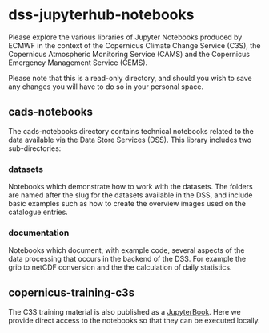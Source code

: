 # dss-jupyterhub-notebooks

Please explore the various libraries of Jupyter Notebooks produced by ECMWF in the context of the Copernicus Climate Change Service (C3S), the Copernicus Atmospheric Monitoring Service (CAMS) and the Copernicus Emergency Management Service (CEMS).

Please note that this is a read-only directory, and should you wish to save any changes you will have to do so in your personal space.

## cads-notebooks

The cads-notebooks directory contains technical notebooks related to the data available via the Data Store Services (DSS). This library includes two sub-directories:

### datasets

Notebooks which demonstrate how to work with the datasets. The folders are named after the slug for the datasets available in the DSS, and include basic examples such as how to create the overview images used on the catalogue entries.

### documentation

Notebooks which document, with example code, several aspects of the data processing that occurs in the backend of the DSS. For example the grib to netCDF conversion and the the calculation of daily statistics.


## copernicus-training-c3s

The C3S training material is also published as a [JupyterBook](https://ecmwf-projects.github.io/copernicus-training-c3s/intro.html). Here we provide direct access to the notebooks so that they can be executed locally.


